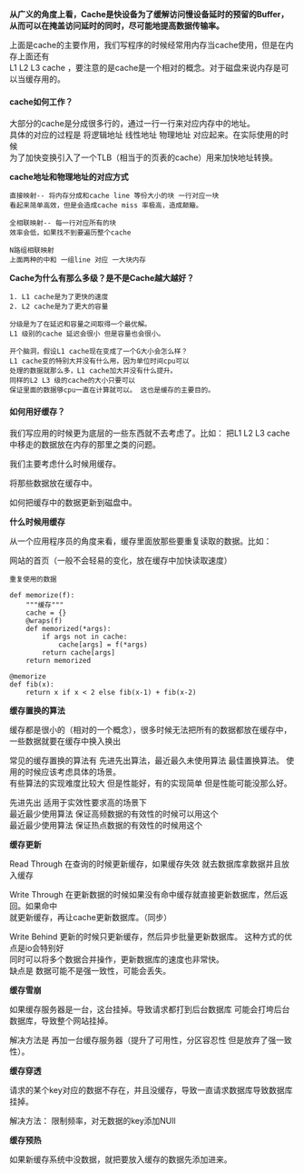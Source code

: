 **从广义的角度上看，Cache是快设备为了缓解访问慢设备延时的预留的Buffer，    
从而可以在掩盖访问延时的同时，尽可能地提高数据传输率。**    

上面是cache的主要作用，我们写程序的时候经常用内存当cache使用，但是在内存上面还有    
L1 L2 L3 cache ，要注意的是cache是一个相对的概念。对于磁盘来说内存是可以当缓存用的。    


#### cache如何工作？    

大部分的cache是分成很多行的，通过一行一行来对应内存中的地址。    
具体的对应的过程是 将逻辑地址 线性地址 物理地址 对应起来。在实际使用的时候    
为了加快变换引入了一个TLB（相当于的页表的cache）用来加快地址转换。    

**cache地址和物理地址的对应方式**   

    直接映射-- 将内存分成和cache line 等份大小的块 一行对应一块  
    看起来简单高效，但是会造成cache miss 率极高，造成颠簸。   
    
    全相联映射-- 每一行对应所有的块
    效率会低，如果找不到要遍历整个cache
    
    N路组相联映射
    上面两种的中和 一组line 对应 一大块内存
    
**Cache为什么有那么多级？是不是Cache越大越好？**
   
    1. L1 cache是为了更快的速度
    2. L2 cache是为了更大的容量
    
    分级是为了在延迟和容量之间取得一个最优解。
    L1 级别的cache 延迟会很小 但是容量也会很小。    
    
    开个脑洞，假设L1 cache现在变成了一个G大小会怎么样？
    L1 cache变的特别大并没有什么用，因为单位时间cpu可以   
    处理的数据就那么多，L1 cache加大并没有什么提升。
    同样的L2 L3 级的cache的大小只要可以
    保证里面的数据够cpu一直在计算就可以。 这也是缓存的主要目的。



#### 如何用好缓存？   

我们写应用的时候更为底层的一些东西就不去考虑了。比如： 把L1 L2 L3 cache中移走的数据放在内存的那里之类的问题。   
    


我们主要考虑什么时候用缓存。  
   
将那些数据放在缓存中。  

如何把缓存中的数据更新到磁盘中。  
   

**什么时候用缓存**   

从一个应用程序员的角度来看，缓存里面放那些要重复读取的数据。比如：   

网站的首页（一般不会轻易的变化，放在缓存中加快读取速度）  
     
    重复使用的数据
    
    def memorize(f):
        """缓存"""
        cache = {}
        @wraps(f)
        def memorized(*args):
            if args not in cache:
                cache[args] = f(*args)
            return cache[args]
        return memorized
    
    @memorize
    def fib(x):
        return x if x < 2 else fib(x-1) + fib(x-2)


**缓存置换的算法**   

缓存都是很小的（相对的一个概念），很多时候无法把所有的数据都放在缓存中，一些数据就要在缓存中换入换出   

常见的缓存置换的算法有 先进先出算法，最近最久未使用算法 最佳置换算法。 使用的时候应该考虑具体的场景。   
有些算法的实现难度比较大 但是性能好，有的实现简单 但是性能可能没那么好。   

先进先出 适用于实效性要求高的场景下    
最近最少使用算法 保证高频数据的有效性的时候可以用这个   
最近最少使用算法 保证热点数据的有效性的时候用这个


**缓存更新**     

Read Through 在查询的时候更新缓存，如果缓存失效 就去数据库拿数据并且放入缓存   

Write Through 在更新数据的时候如果没有命中缓存就直接更新数据库，然后返回。如果命中    
就更新缓存，再让cache更新数据库。（同步）    

Write Behind 更新的时候只更新缓存，然后异步批量更新数据库。 这种方式的优点是io会特别好    
同时可以将多个数据合并操作，更新数据库的速度也非常快。   
缺点是 数据可能不是强一致性，可能会丢失。    


**缓存雪崩**    

如果缓存服务器是一台，这台挂掉。导致请求都打到后台数据库 可能会打垮后台数据库，导致整个网站挂掉。    

解决方法是 再加一台缓存服务器（提升了可用性，分区容忍性 但是放弃了强一致性）。

**缓存穿透**    

请求的某个key对应的数据不存在，并且没缓存，导致一直请求数据库导致数据库挂掉。    

解决方法： 限制频率，对无数据的key添加NUll     

**缓存预热**    

如果新缓存系统中没数据，就把要放入缓存的数据先添加进来。     



    



   





















  


